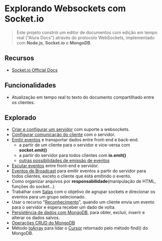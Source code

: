 # Explorando Websockets com Socket.io
> Este projeto constrói um editor de documentos com edição em tempo real ("Alura Docs") através do protocolo WebSockets, implementado com **Node.js**, **Socket.io** e **MongoDB**.

## Recursos
* [Socket.io Official Docs](https://socket.io/)

## Funcionalidades
* Atualização em tempo real to texto do documento compartilhado entre os clientes.

## Explorado
* [Criar e configurar um servidor](https://socket.io/docs/v3/server-installation/) com suporte a websockets.
* [Configurar comunicação do cliente](https://socket.io/docs/v3/client-installation/) com o servidor.
* [Emitir eventos](https://socket.io/docs/v3/emitting-events/) e transportar dados entre front-end e back-end.
    * a partir de um cliente para o servidor e vice-versa com **socket.emit()**
    * a partir do servidor para todos clientes com **io.emit()**
    * [outras possibilidades de emissão de eventos](https://socket.io/docs/v4/emit-cheatsheet/)
* [Escutar eventos](https://socket.io/docs/v3/listening-to-events/) entre front-end e servidor.
* [Eventos de Broadcast](https://socket.io/docs/v3/broadcasting-events/) para emitir eventos a partir do servidor para todos clientes, exceto o cliente que está emitindo o evento.
* Como organizar arquivos por __responsabilidade__(manipulação de HTML, funções do socket...)
* Trabalhar com [Salas](https://socket.io/docs/v3/rooms/) com o objetivo de agrupar sockets e direcionar os eventos para um grupo selecionado.
* Usar o recurso "[Reconhecimento](https://socket.io/docs/v4/emitting-events/#acknowledgements)", quando um cliente envia um evento para o servidor e espera receber um dado de volta.
* [Persistência de dados com MongoDB](https://www.mongodb.com/docs/drivers/node/current/), para obter, excluir, inserir e alterar os dados salvos.
* [Operações CRUD do MongoDB](https://www.mongodb.com/docs/drivers/node/current/fundamentals/crud/)
* Método [toArray](https://developer.mozilla.org/en-US/docs/Web/JavaScript/Reference/Global_Objects/Iterator/toArray) para lidar o [Cursor](https://www.mongodb.com/docs/drivers/node/current/fundamentals/crud/read-operations/cursor/) retornado pelo método find() do MongoDB.
